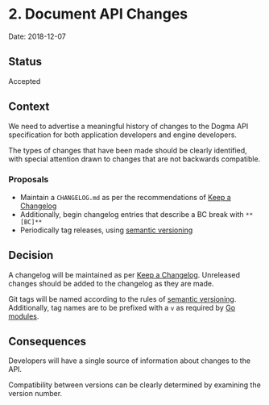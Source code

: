 # 2. Document API Changes

Date: 2018-12-07

## Status

Accepted

## Context

We need to advertise a meaningful history of changes to the Dogma API
specification for both application developers and engine developers.

The types of changes that have been made should be clearly identified, with
special attention drawn to changes that are not backwards compatible.

### Proposals

- Maintain a `CHANGELOG.md` as per the recommendations of [Keep a Changelog]
- Additionally, begin changelog entries that describe a BC break with `**[BC]**`
- Periodically tag releases, using [semantic versioning]

## Decision

A changelog will be maintained as per [Keep a Changelog]. Unreleased changes
should be added to the changelog as they are made.

Git tags will be named according to the rules of [semantic versioning].
Additionally, tag names are to be prefixed with a `v` as required by [Go modules].

## Consequences

Developers will have a single source of information about changes to the API.

Compatibility between versions can be clearly determined by examining the
version number.

<!-- references -->
[Keep a Changelog]: https://keepachangelog.com/en/1.0.0/
[semantic versioning]: https://semver.org/spec/v2.0.0.html
[Go modules]: https://github.com/golang/go/wiki/Modules#modules
